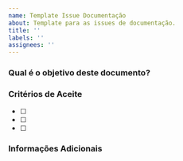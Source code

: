 ```yaml
---
name: Template Issue Documentação
about: Template para as issues de documentação.
title: ''
labels: ''
assignees: ''
---
```


### Qual é o objetivo deste documento?
### Critérios de Aceite
- [ ]
- [ ]
- [ ]

### Informações Adicionais
